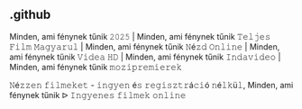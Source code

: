 ## .github

Minden, ami fénynek tűnik 𝟸𝟶𝟸𝟻 | Minden, ami fénynek tűnik 𝚃𝚎𝚕𝚓𝚎𝚜 𝙵𝚒𝚕𝚖 𝙼𝚊𝚐𝚢𝚊𝚛𝚞𝚕 | Minden, ami fénynek tűnik 𝙽é𝚣𝚍 𝙾𝚗𝚕𝚒𝚗𝚎 | Minden, ami fénynek tűnik 𝚅𝚒𝚍𝚎𝚊 𝙷𝙳 | Minden, ami fénynek tűnik 𝙸𝚗𝚍𝚊𝚟𝚒𝚍𝚎𝚘  | Minden, ami fénynek tűnik 𝚖𝚘𝚣𝚒𝚙𝚛𝚎𝚖𝚒𝚎𝚛𝚎𝚔

𝙽é𝚣𝚣𝚎𝚗 𝚏𝚒𝚕𝚖𝚎𝚔𝚎𝚝 - 𝚒𝚗𝚐𝚢𝚎𝚗 é𝚜 𝚛𝚎𝚐𝚒𝚜𝚣𝚝𝚛á𝚌𝚒ó 𝚗é𝚕𝚔ü𝚕, Minden, ami fénynek tűnik ᐅ 𝙸𝚗𝚐𝚢𝚎𝚗𝚎𝚜 𝚏𝚒𝚕𝚖𝚎𝚔 𝚘𝚗𝚕𝚒𝚗𝚎

